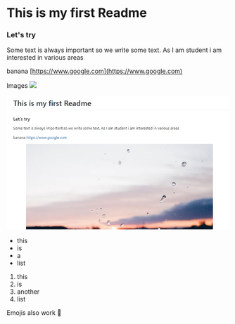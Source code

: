 # This is my first Readme
### Let's try
Some text is always important so we write some text. As I am student i am interested in various areas

banana
[https://www.google.com](https://www.google.com)

Images
<img src="https://images.unsplash.com/photo-1604890574377-b1830f2e48e6?ixlib=rb-1.2.1&ixid=eyJhcHBfaWQiOjEyMDd9&auto=format&fit=crop&w=800&q=60">

![git branches](./images/Screenshot.jpg "Title")

* this
* is
* a
* list

1. this
1. is
2. another
5. list

Emojis also work :tada:
